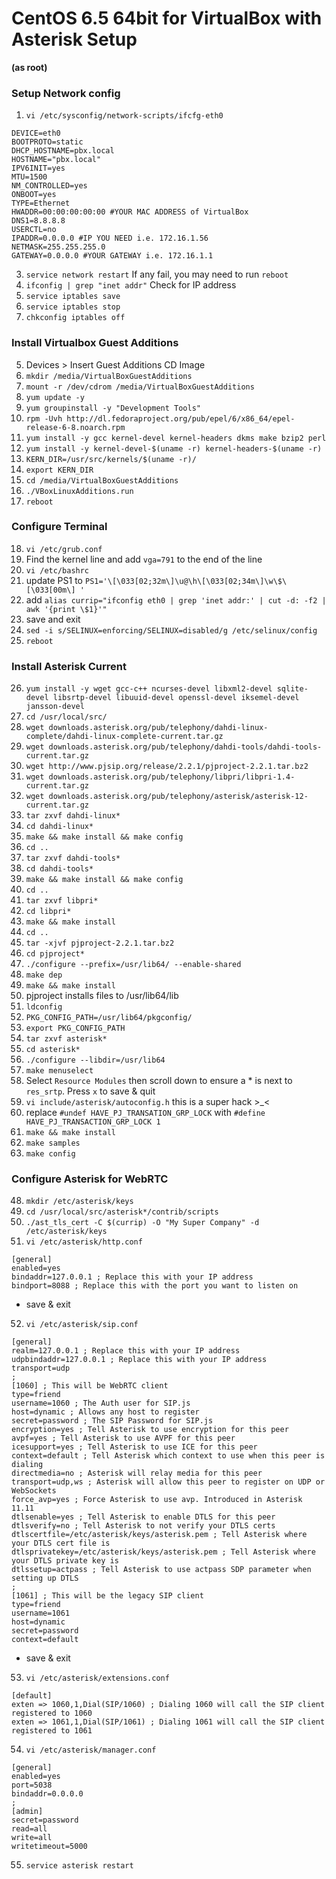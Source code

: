 # CentOS 6.5 64bit for VirtualBox with Asterisk Setup

__(as root)__

### Setup Network config
1. `vi /etc/sysconfig/network-scripts/ifcfg-eth0`
```
DEVICE=eth0
BOOTPROTO=static
DHCP_HOSTNAME=pbx.local
HOSTNAME="pbx.local"
IPV6INIT=yes
MTU=1500
NM_CONTROLLED=yes
ONBOOT=yes
TYPE=Ethernet
HWADDR=00:00:00:00:00 #YOUR MAC ADDRESS of VirtualBox
DNS1=8.8.8.8
USERCTL=no
IPADDR=0.0.0.0 #IP YOU NEED i.e. 172.16.1.56
NETMASK=255.255.255.0
GATEWAY=0.0.0.0 #YOUR GATEWAY i.e. 172.16.1.1
```
3. `service network restart` If any fail, you may need to run `reboot`
4. `ifconfig | grep "inet addr"` Check for IP address
5. `service iptables save`
6. `service iptables stop`
7. `chkconfig iptables off`

### Install Virtualbox Guest Additions
5. Devices > Insert Guest Additions CD Image
6. `mkdir /media/VirtualBoxGuestAdditions`
7. `mount -r /dev/cdrom /media/VirtualBoxGuestAdditions`
8. `yum update -y`
9. `yum groupinstall -y "Development Tools"`
10. `rpm -Uvh http://dl.fedoraproject.org/pub/epel/6/x86_64/epel-release-6-8.noarch.rpm`
11. `yum install -y gcc kernel-devel kernel-headers dkms make bzip2 perl`
12. `yum install -y kernel-devel-$(uname -r) kernel-headers-$(uname -r)`
13. `KERN_DIR=/usr/src/kernels/$(uname -r)/`
14. `export KERN_DIR`
15. `cd /media/VirtualBoxGuestAdditions`
16. `./VBoxLinuxAdditions.run`
17. `reboot`

### Configure Terminal
18. `vi /etc/grub.conf`
19. Find the kernel line and add `vga=791` to the end of the line
20. `vi /etc/bashrc`
21. update PS1 to `PS1='\[\033[02;32m\]\u@\h\[\033[02;34m\]\w\$\[\033[00m\] '`
22. add `alias currip="ifconfig eth0 | grep 'inet addr:' | cut -d: -f2 | awk '{print \$1}'"`
23. save and exit
24. `sed -i s/SELINUX=enforcing/SELINUX=disabled/g /etc/selinux/config`
25. `reboot`

### Install Asterisk Current
26. `yum install -y wget gcc-c++ ncurses-devel libxml2-devel sqlite-devel libsrtp-devel libuuid-devel openssl-devel iksemel-devel jansson-devel`
27. `cd /usr/local/src/`
28. `wget downloads.asterisk.org/pub/telephony/dahdi-linux-complete/dahdi-linux-complete-current.tar.gz`
28. `wget downloads.asterisk.org/pub/telephony/dahdi-tools/dahdi-tools-current.tar.gz`
29. `wget http://www.pjsip.org/release/2.2.1/pjproject-2.2.1.tar.bz2`
29. `wget downloads.asterisk.org/pub/telephony/libpri/libpri-1.4-current.tar.gz`
30. `wget downloads.asterisk.org/pub/telephony/asterisk/asterisk-12-current.tar.gz`
31. `tar zxvf dahdi-linux*`
32. `cd dahdi-linux*`
33. `make && make install && make config`
34. `cd ..`
35. `tar zxvf dahdi-tools*`
36. `cd dahdi-tools*`
37. `make && make install && make config`
38. `cd ..`
36. `tar zxvf libpri*`
37. `cd libpri*`
38. `make && make install`
39. `cd ..`
40. `tar -xjvf pjproject-2.2.1.tar.bz2`
40. `cd pjproject*`
40. `./configure --prefix=/usr/lib64/ --enable-shared`
40. `make dep`
40. `make && make install`
40. pjproject installs files to /usr/lib64/lib
40. `ldconfig`
40. `PKG_CONFIG_PATH=/usr/lib64/pkgconfig/`
40. `export PKG_CONFIG_PATH`
40. `tar zxvf asterisk*`
41. `cd asterisk*`
42. `./configure --libdir=/usr/lib64`
43. `make menuselect`
44. Select `Resource Modules` then scroll down to ensure a * is next to `res_srtp`. Press `x` to save & quit
45. `vi include/asterisk/autoconfig.h` this is a super hack >_<
46. replace `#undef HAVE_PJ_TRANSATION_GRP_LOCK` with `#define HAVE_PJ_TRANSACTION_GRP_LOCK 1`
45. `make && make install`
46. `make samples`
47. `make config`

### Configure Asterisk for WebRTC
48. `mkdir /etc/asterisk/keys`
49. `cd /usr/local/src/asterisk*/contrib/scripts`
50. `./ast_tls_cert -C $(currip) -O "My Super Company" -d /etc/asterisk/keys`
51. `vi /etc/asterisk/http.conf`
```
[general]
enabled=yes
bindaddr=127.0.0.1 ; Replace this with your IP address
bindport=8088 ; Replace this with the port you want to listen on
```
  * save & exit
52. `vi /etc/asterisk/sip.conf`
```
[general]
realm=127.0.0.1 ; Replace this with your IP address
udpbindaddr=127.0.0.1 ; Replace this with your IP address
transport=udp
;
[1060] ; This will be WebRTC client
type=friend
username=1060 ; The Auth user for SIP.js
host=dynamic ; Allows any host to register
secret=password ; The SIP Password for SIP.js
encryption=yes ; Tell Asterisk to use encryption for this peer
avpf=yes ; Tell Asterisk to use AVPF for this peer
icesupport=yes ; Tell Asterisk to use ICE for this peer
context=default ; Tell Asterisk which context to use when this peer is dialing
directmedia=no ; Asterisk will relay media for this peer
transport=udp,ws ; Asterisk will allow this peer to register on UDP or WebSockets
force_avp=yes ; Force Asterisk to use avp. Introduced in Asterisk 11.11
dtlsenable=yes ; Tell Asterisk to enable DTLS for this peer
dtlsverify=no ; Tell Asterisk to not verify your DTLS certs
dtlscertfile=/etc/asterisk/keys/asterisk.pem ; Tell Asterisk where your DTLS cert file is
dtlsprivatekey=/etc/asterisk/keys/asterisk.pem ; Tell Asterisk where your DTLS private key is
dtlssetup=actpass ; Tell Asterisk to use actpass SDP parameter when setting up DTLS
;
[1061] ; This will be the legacy SIP client
type=friend
username=1061
host=dynamic
secret=password
context=default
```
  * save & exit
53. `vi /etc/asterisk/extensions.conf`
```
[default]
exten => 1060,1,Dial(SIP/1060) ; Dialing 1060 will call the SIP client registered to 1060
exten => 1061,1,Dial(SIP/1061) ; Dialing 1061 will call the SIP client registered to 1061
```
54. `vi /etc/asterisk/manager.conf`
```
[general]
enabled=yes
port=5038
bindaddr=0.0.0.0
;
[admin]
secret=password
read=all
write=all
writetimeout=5000
```
55. `service asterisk restart`
